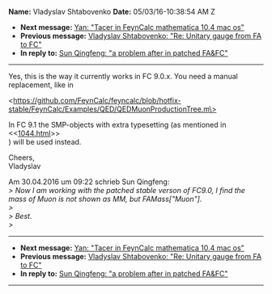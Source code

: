 **Name:** Vladyslav Shtabovenko
**Date:** 05/03/16-10:38:54 AM Z

  - **Next message:** [Yan: "Tacer in FeynCalc mathematica 10.4 mac
    os"](1052.html)
  - **Previous message:** [Vladyslav Shtabovenko: "Re: Unitary gauge
    from FA to FC"](1050.html)
  - **In reply to:** [Sun Qingfeng: "a problem after in patched
    FA\&FC"](1048.html)

-----

Yes, this is the way it currently works in FC 9.0.x. You need a manual  
replacement, like in  

\<https://github.com/FeynCalc/feyncalc/blob/hotfix-stable/FeynCalc/Examples/QED/QEDMuonProductionTree.m\>  

In FC 9.1 the SMP-objects with extra typesetting (as mentioned in  
\<<[1044.html](1044.html)>\>  
) will be used instead.  

Cheers,  
Vladyslav  

Am 30.04.2016 um 09:22 schrieb Sun Qingfeng:  
*\> Now I am working with the patched stable verson of FC9.0, I find the
mass of Muon is not shown as MM, but FAMass["Muon"].*  
*\>*  
*\> Best.*  
*\>*  

-----

  - **Next message:** [Yan: "Tacer in FeynCalc mathematica 10.4 mac
    os"](1052.html)
  - **Previous message:** [Vladyslav Shtabovenko: "Re: Unitary gauge
    from FA to FC"](1050.html)
  - **In reply to:** [Sun Qingfeng: "a problem after in patched
    FA\&FC"](1048.html)

-----

